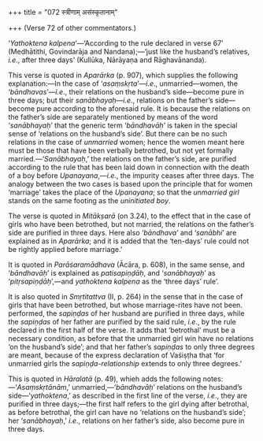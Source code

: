 +++
title = "072 स्त्रीणाम् असंस्कृतानाम्"

+++
(Verse 72 of other commentators.)

‘*Yathoktena kalpena*’—‘According to the rule declared in verse 67’
(Medhātithi, Govindarāja and Nandana);—‘just like the husband’s
relatives, *i.e*., after three days’ (Kullūka, Nārāyaṇa and
Rāghavānanda).

This verse is quoted in *Aparārka* (p. 907), which supplies the
following explanation:—In the case of ‘*asaṃskṛta*’—*i.e*.,
unmarried—women, the ‘*bāndhavas*’—*i.e*., their relations on the
husband’s side—become pure in three days; but their *sanābhayaḥ*—*i.e*.,
relations on the father’s side—become pure according to the aforesaid
rule. It is because the relations on the father’s side are separately
mentioned by means of the word ‘*sanābhayaḥ*’ that the generic term
‘*bāndhavāḥ*’ is taken in the special sense of ‘relations on the
husband’s side’. But there can be no such relations in the case of
*unmarried* women; hence the women meant here must be those that have
been verbally betrothed, but not yet formally married.—‘*Sanābhayaḥ*,’
the relations on the father’s side, are purified according to the rule
that has been laid down in connection with the death of a boy before
*Upanayana*,—*i.e*., the impurity ceases after three days. The analogy
between the two cases is based upon the principle that for women
‘marriage’ takes the place of the *Upanayana*; so that the *unmarried
girl* stands on the same footing as the *uninitiated boy*.

The verse is quoted in *Mitākṣarā* (on 3.24), to the effect that in the
case of girls who have been betrothed, but not married, the relations on
the father’s side are purified in three days. Here also ‘*bāndhava*’ and
‘*sanābhi*’ are explained as in *Aparārka*; and it is added that the
‘ten-days’ rule could not be rightly applied before marriage.’

It is quoted in *Parāśaramādhava* (Ācāra, p. 608), in the same sense,
and ‘*bāndhavāḥ*’ is explained as *patisapiṇḍāḥ*, and ‘*sanābhayaḥ*’ as
‘*pitṛsapiṇḍāḥ*’,—and *yathoktena kalpena* as the ‘three days’ rule’.

It is also quoted in *Smṛtitattva* (II, p. 264) in the sense that in the
case of girls that have been betrothed, but whose marriage-rites have
not been. performed, the *sapiṇḍas* of her husband are purified in three
days, while the *sapiṇḍas* of her father are purified by the said rule,
*i.e*., by the rule declared in the first half of the verse. It adds
that ‘betrothal’ must be a necessary condition, as before that the
unmarried girl win have no relations ‘on the husband’s side’; and that
her father’s *sapiṇḍas* to only three degrees are meant, because of the
express declaration of Vaśiṣṭha that ‘for unmarried girls the
*sapiṇḍa-relationship* extends to only three degrees.’

This is quoted in *Hāralatā* (p. 49), whieh adds the following
notes:—‘*Asaṃskṛtānām*,’ unmarried,—‘*bāndhavāḥ*’ relations on the
husband’s side—‘*yathoktena*,’ as described in the first line of the
verse, *i.e*., they are purified in three days;—the first half refers to
the girl dying after betrothal, as before betrothal, the girl can have
no ‘relations on the husband’s side’; her ‘*sanābhayaḥ*,’ *i.e*.,
relations on her father’s side, also become pure in three days.


